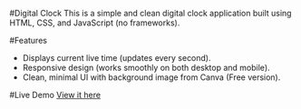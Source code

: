 #Digital Clock
This is a simple and clean digital clock application built using HTML, CSS, and JavaScript (no frameworks).

#Features
- Displays current live time (updates every second).
- Responsive design (works smoothly on both desktop and mobile).
- Clean, minimal UI with background image from Canva (Free version).

#Live Demo
[View it here](https://bhaktee13.github.io/Digital-clock/)  
